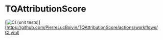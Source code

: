 # TQAttributionScore

<!-- [![Build Status](https://travis-ci.com/PierreLucBoivin/TQAttributionScore.jl.svg?branch=main)](https://travis-ci.com/PierreLucBoivin/TQAttributionScore.jl)
[![Build Status](https://ci.appveyor.com/api/projects/status/github/PierreLucBoivin/TQAttributionScore.jl?svg=true)](https://ci.appveyor.com/project/PierreLucBoivin/TQAttributionScore-jl)
[![Coverage](https://codecov.io/gh/PierreLucBoivin/TQAttributionScore.jl/branch/main/graph/badge.svg)](https://codecov.io/gh/PierreLucBoivin/TQAttributionScore.jl)
[![Coverage](https://coveralls.io/repos/github/PierreLucBoivin/TQAttributionScore.jl/badge.svg?branch=main)](https://coveralls.io/github/PierreLucBoivin/TQAttributionScore.jl?branch=main) -->
[![CI (unit tests)](https://github.com/PierreLucBoivin/TQAttributionScore/actions/workflows/CI.yml/badge.svg?branch=main)][https://github.com/PierreLucBoivin/TQAttributionScore/actions/workflows/CI.yml]
